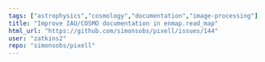 ```yaml
---
tags: ["astrophysics","cosmology","documentation","image-processing"]
title: "Improve IAU/COSMO documentation in enmap.read_map"
html_url: "https://github.com/simonsobs/pixell/issues/144"
user: "zatkins2"
repo: "simonsobs/pixell"
---
```


